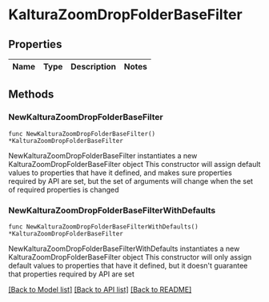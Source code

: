 # KalturaZoomDropFolderBaseFilter

## Properties

Name | Type | Description | Notes
------------ | ------------- | ------------- | -------------

## Methods

### NewKalturaZoomDropFolderBaseFilter

`func NewKalturaZoomDropFolderBaseFilter() *KalturaZoomDropFolderBaseFilter`

NewKalturaZoomDropFolderBaseFilter instantiates a new KalturaZoomDropFolderBaseFilter object
This constructor will assign default values to properties that have it defined,
and makes sure properties required by API are set, but the set of arguments
will change when the set of required properties is changed

### NewKalturaZoomDropFolderBaseFilterWithDefaults

`func NewKalturaZoomDropFolderBaseFilterWithDefaults() *KalturaZoomDropFolderBaseFilter`

NewKalturaZoomDropFolderBaseFilterWithDefaults instantiates a new KalturaZoomDropFolderBaseFilter object
This constructor will only assign default values to properties that have it defined,
but it doesn't guarantee that properties required by API are set


[[Back to Model list]](../README.md#documentation-for-models) [[Back to API list]](../README.md#documentation-for-api-endpoints) [[Back to README]](../README.md)


